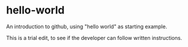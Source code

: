 # hello-world
An introduction to github, using "hello world" as starting example.

This is a trial edit, to see if the developer can follow written instructions.
